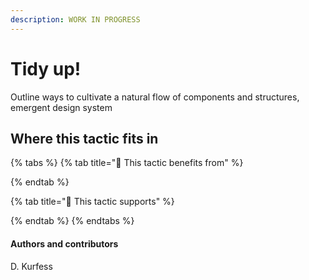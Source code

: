 ```yaml
---
description: WORK IN PROGRESS
---
```


# Tidy up!

Outline ways to cultivate a natural flow of components and structures, emergent design system

## Where this tactic fits in

{% tabs %}
{% tab title="🙏  This tactic benefits from" %}

{% endtab %}

{% tab title="💪  This tactic supports" %}

{% endtab %}
{% endtabs %}

#### Authors and contributors

D. Kurfess

